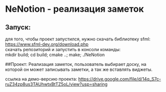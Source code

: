 # NeNotion - реализация заметок
## Запуск:
для того, чтобы проект запустился, нужно скачать библиотеку sfml:\
https://www.sfml-dev.org/download.php \
cкачать репозиторий и запустить в консоли команды:\
mkdir build; cd build; cmake ..; make; ./NeNotion

##Проект:
Реализация заметок, пользователь выбирает доску, на которой он может записывать заметки, а так же вставлять виджеты.


ссылка на демо-версию проекта:
https://drive.google.com/file/d/14q_S7c-ruZ34zp8us3TAUhwtxBtTZ5oL/view?usp=sharing